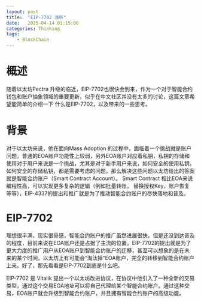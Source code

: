```yaml
---
layout: post
title:  "EIP-7702 浅析"
date:   2025-04-14 01:15:00
categories: Thinking
tags:
    - BlockChain
---
```



# 概述
随着以太坊Pectra 升级的临近，EIP-7702也很快会到来，作为一个对于智能合约钱包和账户抽象领域的重要更新，似乎在中文社区并没有太多的讨论，这篇文章希望能简单的介绍一下 什么是EIP-7702，以及带来的一些思考。

# 背景
对于以太坊来说，他在面向Mass Adoption 的过程中，面临着一个挑战就是账户问题，普通的EOA账户功能性上较弱，另外EOA账户对应着私钥，私钥的存储和使用对于用户来说是一个挑战，尤其是对于新手用户来说，如何安全的使用私钥，如何安全的存储私钥，都是需要考虑的问题。那么解决这些问题以太坊给出的答案就是智能合约账户（Smart Contract Account）。 Smart Contract 相比EOA来说编程性高，可以实现更多复杂的逻辑（例如批量转账， 替换授权Key，账户恢复等等），EIP-4337的提出和推广就是为了推动智能合约账户的尽快落地和普及。

# EIP-7702

理想很丰满，现实很骨感，智能合约账户的推广虽然进展很快，但是还没到达普及的程度，目前来说在EOA账户还是占据了主流的位置。EIP-7702的提出就是为了更大力度的推广用户从EOA账户到智能合约账户的迁移，甚至可以想象的是在未来的某个时间，以太坊上有可能会“淘汰掉”EOA账户，完全的转移到智能合约账户上来。好了，那先看看是EIP-7702到底是什么吧。

EIP-7702 是 Vitalik 提出一个以太坊改进协议，在协议中他引入了一种全新的交易类型，通过这个交易EOA地址可以将自己代理给某个智能合约账户。通过这种交易，EOA账户就会升级到智能合约账户，并且拥有智能合约账户的高级功能。

